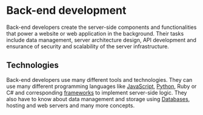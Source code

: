 # Back-end development

Back-end developers create the server-side components and functionalities that power a website or web application in the background. Their tasks include data management, server architecture design, API development and ensurance of security and scalability of the server infrastructure.

## Technologies

Back-end developers use many different tools and technologies. They can use many different programming languages like [JavaScript](JavaScript.md), [Python](Python.md), Ruby or C# and corresponding [frameworks](Frameworks.md) to implement server-side logic. They also have to know about data management and storage using [Databases](Databases.md), hosting and web servers and many more concepts.